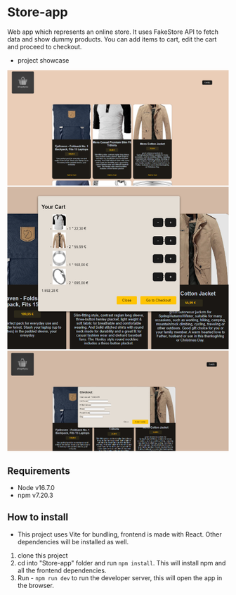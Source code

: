 # Store-app

Web app which represents an online store. It uses FakeStore API to fetch data and show dummy products. 
You can add items to cart, edit the cart and proceed to checkout.

* project showcase

<img src="./assets/shopping1.PNG" alt="shopping app homepage"/>

<img src="./assets/shopping2.PNG" alt="shopping app cart"/>

<img src="./assets/shopping3.PNG" alt="shopping app checkout"/>

## Requirements

* Node v16.7.0
* npm v7.20.3


## How to install

* This project uses Vite for bundling, frontend is made with React. Other dependencies will be installed as well. 

1. clone this project
2. cd into "Store-app" folder and run `npm install`. This will install npm and all the frontend dependencies.
3. Run - `npm run dev` to run the developer server, this will open the app in the browser.
